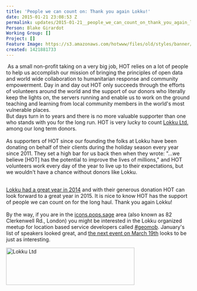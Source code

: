 ```yaml
---
title: 'People we can count on: Thank you again Lokku!'
date: 2015-01-21 23:08:53 Z
permalink: updates/2015-01-21__people_we_can_count_on_thank_you_again_lokku!
Person: Blake Girardot
Working Group: []
Project: []
Feature Image: https://s3.amazonaws.com/hotwww/files/old/styles/banner/public/lokku_sprite.png
created: 1421881733
---
```


<p>&nbsp;As a small non-profit taking on a very big job, HOT relies on a lot of people to help us accomplish our mission of bringing the principles of open data and world wide collaboration to humanitarian response and community empowerment. Day in and day out HOT only succeeds through the efforts of volunteers around the world and the support of our donors who literally keep the lights on, the servers running and enable us to work on the ground teaching and learning from local community members in the world's most vulnerable places.<br><!--break-->But days turn in to years and there is no more valuable supporter than one who stands with you for the long run. HOT is very lucky to count <a href="http://www.lokku.com">Lokku Ltd. </a>among our long term donors.<br><br>As supporters of HOT since our founding the folks at Lokku have been donating on behalf of their clients during the holiday season every year since 2011. They set a high bar for us back then when they wrote: "...we believe [HOT] has the potential to improve the lives of millions," and HOT volunteers work every day of the year to live up to their expectations, but we wouldn't have a chance without donors like Lokku.</p><p><br><a href="http://blog.lokku.com/post/106050009453/thanks-for-a-great-year">Lokku had a great year in 2014</a> and with their generous donation HOT can look forward to a great year in 2015. It is nice to know HOT has the support of people we can count on for the long haul. Thank you again Lokku!<br><br>By the way, if you are in the <a href="http://what3words.com/icons.pops.sage">icons.pops.sage</a> area (also known as 82 Clerkenwell Rd., London) you might be interested in the Lokku organized meetup for location based service developers called <a href="http://geomobldn.org/">#geomob</a>. January's list of speakers looked great, and <a href="http://geomobldn.org/post/108481526085/details-of-the-march-19th-geomob">the next event on March 19th</a> looks to be just as interesting.</p><p><img title="Lokku Ltd" src="https://s3.amazonaws.com/hotwww/files/old/lokku_sprite.png" alt="Lokku Ltd" style="width:350px;height:102px"></p>
